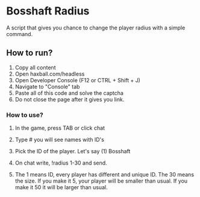 # Bosshaft Radius

A script that gives you chance to change the player radius with a simple command.

## How to run?

1. Copy all content
2. Open haxball.com/headless
3. Open Developer Console (F12 or CTRL + Shift + J)
4. Navigate to "Console" tab
5. Paste all of this code and solve the captcha
6. Do not close the page after it gives you link. 

### How to use?

1. In the game, press TAB or click chat
2. Type # you will see names with ID's
3. Pick the ID of the player. Let's say (1) Bosshaft

4. On chat write, !radius 1-30 and send.

5. The 1 means ID, every player has different and unique ID. The 30 means the size. If you make it 5, your player will be smaller than usual. If you make it 50 it will be larger than usual.

